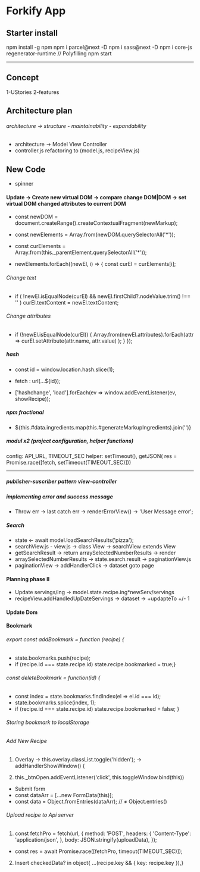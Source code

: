 # Forkify App

## Starter install

npm install -g npm
npm i parcel@next -D
npm i sass@next -D
npm i core-js regenerator-runtime // Polyfilling
npm start

---

## Concept

1-UStories
2-features

## Architecture plan

###### architecture -> structure - maintainability - expandability

- architecture -> Model View Controller
- controller.js refactoring to (model.js, recipeView.js)

## New Code

- spinner

#### Update -> Create new virtual DOM -> compare change DOM|DOM -> set virtual DOM changed attributes to current DOM

- const newDOM = document.createRange().createContextualFragment(newMarkup);
- const newElements = Array.from(newDOM.querySelectorAll('\*'));
- const curElements = Array.from(this.\_parentElement.querySelectorAll('\*'));

- newElements.forEach((newEl, i) => {
  const curEl = curElements[i];

###### Change text

- if (
  !newEl.isEqualNode(curEl) &&
  newEl.firstChild?.nodeValue.trim() !== ''
  )
  curEl.textContent = newEl.textContent;

###### Change attributes

- if (!newEl.isEqualNode(curEl)) {
  Array.from(newEl.attributes).forEach(attr =>
  curEl.setAttribute(attr.name, attr.value)
  );
  }
  });

##### hash

- const id = window.location.hash.slice(1);
- fetch : url(...${id});

- ['hashchange', 'load'].forEach(ev => window.addEventListener(ev, showRecipe));

##### npm fractional

- ${this.#data.ingredients.map(this.#generateMarkupIngredients).join('')}

##### modul x2 (project configuration, helper functions)

config: API_URL, TIMEOUT_SEC
helper: setTimeout(), getJSON( res = Promise.race([fetch, setTimeout(TIMEOUT_SEC)]))

---

##### publisher-suscriber pattern view-controller

##### implementing error and success message

- Throw err -> last catch err -> renderErrorView() -> 'User Message error';

##### Search

- state <- await model.loadSearchResults('pizza');
- searchView.js - view.js -> class View -> searchView extends View
- getSearchResult -> return arraySelectedNumberResults -> render
- arraySelectedNumberResults -> state.search.result -> paginationView.js
- paginationView -> addHandlerClick -> dataset goto page

#### Planning phase II

- Update servings/ing -> model.state.recipe.ing\*newServ/servings
- recipeView.addHandledUpDateServings -> dataset -> +updapteTo +/- 1

#### Update Dom

#### Bookmark

###### export const addBookmark = function (recipe) {

- state.bookmarks.push(recipe);
- if (recipe.id === state.recipe.id) state.recipe.bookmarked = true;}

###### const deleteBookmark = function(id) {

- const index = state.bookmarks.findIndex(el => el.id === id);
- state.bookmarks.splice(index, 1);
- if (recipe.id === state.recipe.id) state.recipe.bookmarked = false;
  }

###### Storing bookmark to localStorage

###### Add New Recipe

1. Overlay -> this.overlay.classList.toggle('hidden'); -> addHandlerShowWindow() {

2. this.\_btnOpen.addEventListener('click', this.toggleWindow.bind(this))

- Submit form
- const dataArr = [...new FormData(this)];
- const data = Object.fromEntries(dataArr); // ≠ Object.entries()

###### Upload recipe to Api server

1. const fetchPro = fetch(url, {
      method: 'POST',
      headers: {
        'Content-Type': 'application/json',
      },
      body: JSON.stringify(uploadData),
    });
 - const res = await Promise.race([fetchPro, timeout(TIMEOUT_SEC)]);

2. Insert checkedData? in object{  ...(recipe.key && { key: recipe.key }),}
